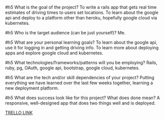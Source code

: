 #h5 What is the goal of the project? 
To write a rails app that gets real time estimates of driving times to users set locations. To learn about the google api and deploy to a platform other than heroku, hopefully google cloud via kubernetes.

#h5 Who is the target audience (can be just yourself)? 
Me.

#h5 What are your personal learning goals? 
To learn about the google api, use it for logging in and getting driving info. To learn more about deploying apps and explore google cloud and kubernetes.

#h5 What technologies/frameworks/patterns will you be employing? 
Rails, ruby, pg, OAuth, google api, bootstrap, google cloud, kubernetes.

#h5 What are the tech and/or skill dependencies of your project? 
Putting everything we have learned over the last few weeks together, learning a new deployment platform.

#h5 What does success look like for this project? What does done mean?
A responsive, well-designed app that does two things well and is deployed.

[TRELLO LINK](https://trello.com/b/lNzZAe6s/route-time-spring-break-ii-project)